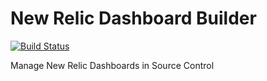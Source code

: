 # New Relic Dashboard Builder
[![Build Status](https://dev.azure.com/gregscottatkin/New%20Relic%20Dashboard%20Builder/_apis/build/status/gatkin.nrdashboards?branchName=master)](https://dev.azure.com/gregscottatkin/New%20Relic%20Dashboard%20Builder/_build/latest?definitionId=7&branchName=master)

Manage New Relic Dashboards in Source Control
